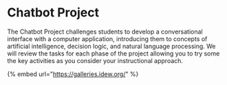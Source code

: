 # Chatbot Project

The Chatbot Project challenges students to develop a conversational interface with a computer application, introducing them to concepts of artificial intelligence, decision logic, and natural language processing. We will review the tasks for each phase of the project allowing you to try some the key activities as you consider your instructional approach. 

{% embed url="https://galleries.idew.org/" %}



